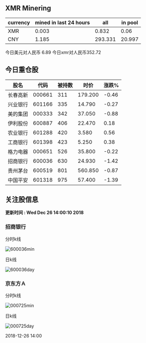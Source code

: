 ## XMR Minering

|currency|mined in last 24 hours|all|in pool|
|---|---|---|---|
|XMR|0.003|0.832|0.06|
|CNY|1.185|293.331|20.997|

今日美元对人民币 6.89	今日xmr对人民币352.72


## 今日重仓股 

|股名|代码|被持数|时价|涨跌%|
|---|---|---|---|---|
|长春高新|000661|311|179.200|-0.46|
|兴业银行|601166|335|14.790|-0.27|
|美的集团|000333|342|37.050|-0.88|
|伊利股份|600887|406|22.470|0.18|
|农业银行|601288|420|3.580|0.56|
|工商银行|601398|423|5.250|0.38|
|格力电器|000651|526|35.800|-0.22|
|招商银行|600036|630|24.930|-1.42|
|贵州茅台|600519|801|560.850|-0.87|
|中国平安|601318|975|57.400|-1.39|

## 关注股信息
**更新时间 : Wed Dec 26 14:00:10 2018**
### 招商银行 
分时k线

![600036min](http://image.sinajs.cn/newchart/min/n/sh600036.gif)

日k线

![600036day](http://image.sinajs.cn/newchart/daily/n/sh600036.gif)

### 京东方Ａ 
分时k线

![000725min](http://image.sinajs.cn/newchart/min/n/sz000725.gif)

日k线

![000725day](http://image.sinajs.cn/newchart/daily/n/sz000725.gif)

2018-12-26 14:00